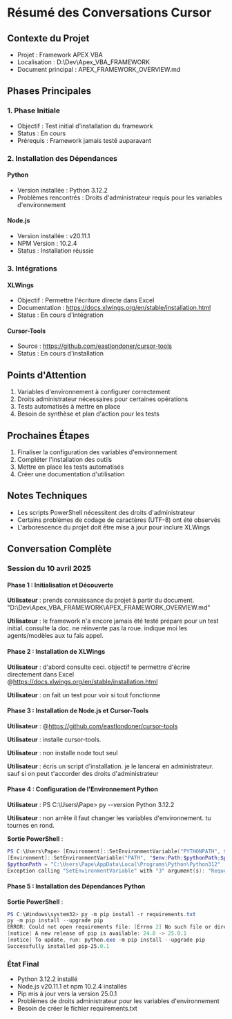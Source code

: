 # Résumé des Conversations Cursor

## Contexte du Projet
- Projet : Framework APEX VBA
- Localisation : D:\Dev\Apex_VBA_FRAMEWORK
- Document principal : APEX_FRAMEWORK_OVERVIEW.md

## Phases Principales

### 1. Phase Initiale
- Objectif : Test initial d'installation du framework
- Status : En cours
- Prérequis : Framework jamais testé auparavant

### 2. Installation des Dépendances
#### Python
- Version installée : Python 3.12.2
- Problèmes rencontrés : Droits d'administrateur requis pour les variables d'environnement

#### Node.js
- Version installée : v20.11.1
- NPM Version : 10.2.4
- Status : Installation réussie

### 3. Intégrations
#### XLWings
- Objectif : Permettre l'écriture directe dans Excel
- Documentation : https://docs.xlwings.org/en/stable/installation.html
- Status : En cours d'intégration

#### Cursor-Tools
- Source : https://github.com/eastlondoner/cursor-tools
- Status : En cours d'installation

## Points d'Attention
1. Variables d'environnement à configurer correctement
2. Droits administrateur nécessaires pour certaines opérations
3. Tests automatisés à mettre en place
4. Besoin de synthèse et plan d'action pour les tests

## Prochaines Étapes
1. Finaliser la configuration des variables d'environnement
2. Compléter l'installation des outils
3. Mettre en place les tests automatisés
4. Créer une documentation d'utilisation

## Notes Techniques
- Les scripts PowerShell nécessitent des droits d'administrateur
- Certains problèmes de codage de caractères (UTF-8) ont été observés
- L'arborescence du projet doit être mise à jour pour inclure XLWings 

## Conversation Complète

### Session du 10 avril 2025

#### Phase 1 : Initialisation et Découverte
**Utilisateur** : prends connaissance du projet à partir du document.
"D:\Dev\Apex_VBA_FRAMEWORK\APEX_FRAMEWORK_OVERVIEW.md"

**Utilisateur** : le framework n'a encore jamais été testé prépare pour un test initial. consulte la doc. ne réinvente pas la roue.
indique moi les agents/modèles aux tu fais appel.

#### Phase 2 : Installation de XLWings
**Utilisateur** : d'abord consulte ceci.
objectif te permettre d'écrire directement dans Excel
@https://docs.xlwings.org/en/stable/installation.html 

**Utilisateur** : on fait un test pour voir si tout fonctionne

#### Phase 3 : Installation de Node.js et Cursor-Tools
**Utilisateur** : @https://github.com/eastlondoner/cursor-tools 

**Utilisateur** : installe cursor-tools.

**Utilisateur** : non installe node tout seul

**Utilisateur** : écris un script d'installation. 
je le lancerai en administrateur. sauf si on peut t'accorder des droits d'administrateur

#### Phase 4 : Configuration de l'Environnement Python
**Utilisateur** : PS C:\Users\Pape> py --version
Python 3.12.2

**Utilisateur** : non arrête il faut changer les variables d'environnement. tu tournes en rond.

**Sortie PowerShell** :
```powershell
PS C:\Users\Pape> [Environment]::SetEnvironmentVariable("PYTHONPATH", $pythonPath, "Machine")
[Environment]::SetEnvironmentVariable("PATH", "$env:Path;$pythonPath;$pythonPath\Scripts", "Machine")
$pythonPath = "C:\Users\Pape\AppData\Local\Programs\Python\Python312"
Exception calling "SetEnvironmentVariable" with "3" argument(s): "Requested registry access is not allowed."
```

#### Phase 5 : Installation des Dépendances Python
**Sortie PowerShell** :
```powershell
PS C:\Windows\system32> py -m pip install -r requirements.txt
py -m pip install --upgrade pip
ERROR: Could not open requirements file: [Errno 2] No such file or directory: 'requirements.txt'
[notice] A new release of pip is available: 24.0 -> 25.0.1
[notice] To update, run: python.exe -m pip install --upgrade pip
Successfully installed pip-25.0.1
```

### État Final
- Python 3.12.2 installé
- Node.js v20.11.1 et npm 10.2.4 installés
- Pip mis à jour vers la version 25.0.1
- Problèmes de droits administrateur pour les variables d'environnement
- Besoin de créer le fichier requirements.txt 